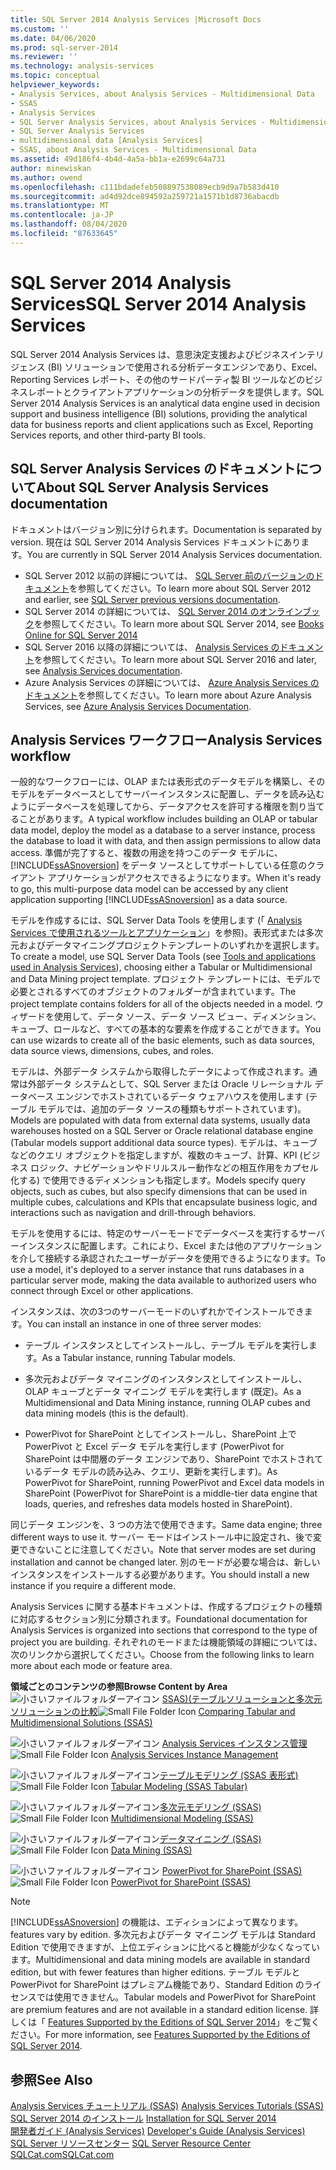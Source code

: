```yaml
---
title: SQL Server 2014 Analysis Services |Microsoft Docs
ms.custom: ''
ms.date: 04/06/2020
ms.prod: sql-server-2014
ms.reviewer: ''
ms.technology: analysis-services
ms.topic: conceptual
helpviewer_keywords:
- Analysis Services, about Analysis Services - Multidimensional Data
- SSAS
- Analysis Services
- SQL Server Analysis Services, about Analysis Services - Multidimensional Data
- SQL Server Analysis Services
- multidimensional data [Analysis Services]
- SSAS, about Analysis Services - Multidimensional Data
ms.assetid: 49d186f4-4b4d-4a5a-bb1a-e2699c64a731
author: minewiskan
ms.author: owend
ms.openlocfilehash: c111bdadefeb508897538089ecb9d9a7b583d410
ms.sourcegitcommit: ad4d92dce894592a259721a1571b1d8736abacdb
ms.translationtype: MT
ms.contentlocale: ja-JP
ms.lasthandoff: 08/04/2020
ms.locfileid: "87633645"
---
```

# <a name="sql-server-2014-analysis-services"></a><span data-ttu-id="e847e-102">SQL Server 2014 Analysis Services</span><span class="sxs-lookup"><span data-stu-id="e847e-102">SQL Server 2014 Analysis Services</span></span>

  <span data-ttu-id="e847e-103">SQL Server 2014 Analysis Services は、意思決定支援およびビジネスインテリジェンス (BI) ソリューションで使用される分析データエンジンであり、Excel、Reporting Services レポート、その他のサードパーティ製 BI ツールなどのビジネスレポートとクライアントアプリケーションの分析データを提供します。</span><span class="sxs-lookup"><span data-stu-id="e847e-103">SQL Server 2014 Analysis Services is an analytical data engine used in decision support and business intelligence (BI) solutions, providing the analytical data for business reports and client applications such as Excel, Reporting Services reports, and other third-party BI tools.</span></span> 

## <a name="about-sql-server-analysis-services-documentation"></a><span data-ttu-id="e847e-104">SQL Server Analysis Services のドキュメントについて</span><span class="sxs-lookup"><span data-stu-id="e847e-104">About SQL Server Analysis Services documentation</span></span>

<span data-ttu-id="e847e-105">ドキュメントはバージョン別に分けられます。</span><span class="sxs-lookup"><span data-stu-id="e847e-105">Documentation is separated by version.</span></span> <span data-ttu-id="e847e-106">現在は SQL Server 2014 Analysis Services ドキュメントにあります。</span><span class="sxs-lookup"><span data-stu-id="e847e-106">You are currently in SQL Server 2014 Analysis Services documentation.</span></span>

- <span data-ttu-id="e847e-107">SQL Server 2012 以前の詳細については、 [SQL Server 前のバージョンのドキュメント](https://docs.microsoft.com/previous-versions/sql/)を参照してください。</span><span class="sxs-lookup"><span data-stu-id="e847e-107">To learn more about SQL Server 2012 and earlier, see [SQL Server previous versions documentation](https://docs.microsoft.com/previous-versions/sql/).</span></span>
- <span data-ttu-id="e847e-108">SQL Server 2014 の詳細については、 [SQL Server 2014 のオンラインブック](../index.yml)を参照してください。</span><span class="sxs-lookup"><span data-stu-id="e847e-108">To learn more about SQL Server 2014, see [Books Online for SQL Server 2014](../index.yml)</span></span>
- <span data-ttu-id="e847e-109">SQL Server 2016 以降の詳細については、 [Analysis Services のドキュメント](https://docs.microsoft.com/analysis-services/)を参照してください。</span><span class="sxs-lookup"><span data-stu-id="e847e-109">To learn more about SQL Server 2016 and later, see [Analysis Services documentation](https://docs.microsoft.com/analysis-services/).</span></span>
- <span data-ttu-id="e847e-110">Azure Analysis Services の詳細については、 [Azure Analysis Services のドキュメント](https://docs.microsoft.com/azure/analysis-services/)を参照してください。</span><span class="sxs-lookup"><span data-stu-id="e847e-110">To learn more about Azure Analysis Services, see [Azure Analysis Services Documentation](https://docs.microsoft.com/azure/analysis-services/).</span></span>

## <a name="analysis-services-workflow"></a><span data-ttu-id="e847e-111">Analysis Services ワークフロー</span><span class="sxs-lookup"><span data-stu-id="e847e-111">Analysis Services workflow</span></span>

<span data-ttu-id="e847e-112">一般的なワークフローには、OLAP または表形式のデータモデルを構築し、そのモデルをデータベースとしてサーバーインスタンスに配置し、データを読み込むようにデータベースを処理してから、データアクセスを許可する権限を割り当てることがあります。</span><span class="sxs-lookup"><span data-stu-id="e847e-112">A typical workflow includes building an OLAP or tabular data model, deploy the model as a database to a server instance, process the database to load it with data, and then assign permissions to allow data access.</span></span> <span data-ttu-id="e847e-113">準備が完了すると、複数の用途を持つこのデータ モデルに、[!INCLUDE[ssASnoversion](../includes/ssasnoversion-md.md)] をデータ ソースとしてサポートしている任意のクライアント アプリケーションがアクセスできるようになります。</span><span class="sxs-lookup"><span data-stu-id="e847e-113">When it's ready to go, this multi-purpose data model can be accessed by any client application supporting [!INCLUDE[ssASnoversion](../includes/ssasnoversion-md.md)] as a data source.</span></span>  
  
 <span data-ttu-id="e847e-114">モデルを作成するには、SQL Server Data Tools を使用します (「 [Analysis Services で使用されるツールとアプリケーション](tools-and-applications-used-in-analysis-services.md)」を参照)。表形式または多次元およびデータマイニングプロジェクトテンプレートのいずれかを選択します。</span><span class="sxs-lookup"><span data-stu-id="e847e-114">To create a model, use SQL Server Data Tools (see [Tools and applications used in Analysis Services](tools-and-applications-used-in-analysis-services.md)), choosing either a Tabular or Multidimensional and Data Mining project template.</span></span> <span data-ttu-id="e847e-115">プロジェクト テンプレートには、モデルで必要とされるすべてのオブジェクトのフォルダーが含まれています。</span><span class="sxs-lookup"><span data-stu-id="e847e-115">The project template contains folders for all of the objects needed in a model.</span></span> <span data-ttu-id="e847e-116">ウィザードを使用して、データ ソース、データ ソース ビュー、ディメンション、キューブ、ロールなど、すべての基本的な要素を作成することができます。</span><span class="sxs-lookup"><span data-stu-id="e847e-116">You can use wizards to create all of the basic elements, such as data sources, data source views, dimensions, cubes, and roles.</span></span>  
  
 <span data-ttu-id="e847e-117">モデルは、外部データ システムから取得したデータによって作成されます。通常は外部データ システムとして、SQL Server または Oracle リレーショナル データベース エンジンでホストされているデータ ウェアハウスを使用します (テーブル モデルでは、追加のデータ ソースの種類もサポートされています)。</span><span class="sxs-lookup"><span data-stu-id="e847e-117">Models are populated with data from external data systems, usually data warehouses hosted on a SQL Server or Oracle relational database engine (Tabular models support additional data source types).</span></span> <span data-ttu-id="e847e-118">モデルは、キューブなどのクエリ オブジェクトを指定しますが、複数のキューブ、計算、KPI (ビジネス ロジック、ナビゲーションやドリルスルー動作などの相互作用をカプセル化する) で使用できるディメンションも指定します。</span><span class="sxs-lookup"><span data-stu-id="e847e-118">Models specify query objects, such as cubes, but also specify dimensions that can be used in multiple cubes, calculations and KPIs that encapsulate business logic, and interactions such as navigation and drill-through behaviors.</span></span>  
  
 <span data-ttu-id="e847e-119">モデルを使用するには、特定のサーバーモードでデータベースを実行するサーバーインスタンスに配置します。これにより、Excel または他のアプリケーションを介して接続する承認されたユーザーがデータを使用できるようになります。</span><span class="sxs-lookup"><span data-stu-id="e847e-119">To use a model, it's deployed to a server instance that runs databases in a particular server mode, making the data available to authorized users who connect through Excel or other applications.</span></span>  
  
 <span data-ttu-id="e847e-120">インスタンスは、次の3つのサーバーモードのいずれかでインストールできます。</span><span class="sxs-lookup"><span data-stu-id="e847e-120">You can install an instance in one of three server modes:</span></span>  
  
-   <span data-ttu-id="e847e-121">テーブル インスタンスとしてインストールし、テーブル モデルを実行します。</span><span class="sxs-lookup"><span data-stu-id="e847e-121">As a Tabular instance, running Tabular models.</span></span>  
  
-   <span data-ttu-id="e847e-122">多次元およびデータ マイニングのインスタンスとしてインストールし、OLAP キューブとデータ マイニング モデルを実行します (既定)。</span><span class="sxs-lookup"><span data-stu-id="e847e-122">As a Multidimensional and Data Mining instance, running OLAP cubes and data mining models (this is the default).</span></span>  
  
-   <span data-ttu-id="e847e-123">PowerPivot for SharePoint としてインストールし、SharePoint 上で PowerPivot と Excel データ モデルを実行します (PowerPivot for SharePoint は中間層のデータ エンジンであり、SharePoint でホストされているデータ モデルの読み込み、クエリ、更新を実行します)。</span><span class="sxs-lookup"><span data-stu-id="e847e-123">As PowerPivot for SharePoint, running PowerPivot and Excel data models in SharePoint (PowerPivot for SharePoint is a middle-tier data engine that loads, queries, and refreshes data models hosted in SharePoint).</span></span>  
  
 <span data-ttu-id="e847e-124">同じデータ エンジンを、3 つの方法で使用できます。</span><span class="sxs-lookup"><span data-stu-id="e847e-124">Same data engine; three different ways to use it.</span></span> <span data-ttu-id="e847e-125">サーバー モードはインストール中に設定され、後で変更できないことに注意してください。</span><span class="sxs-lookup"><span data-stu-id="e847e-125">Note that server modes are set during installation and cannot be changed later.</span></span> <span data-ttu-id="e847e-126">別のモードが必要な場合は、新しいインスタンスをインストールする必要があります。</span><span class="sxs-lookup"><span data-stu-id="e847e-126">You should install a new instance if you require a different mode.</span></span>  
  
 <span data-ttu-id="e847e-127">Analysis Services に関する基本ドキュメントは、作成するプロジェクトの種類に対応するセクション別に分類されます。</span><span class="sxs-lookup"><span data-stu-id="e847e-127">Foundational documentation for Analysis Services is organized into sections that correspond to the type of project you are building.</span></span> <span data-ttu-id="e847e-128">それぞれのモードまたは機能領域の詳細については、次のリンクから選択してください。</span><span class="sxs-lookup"><span data-stu-id="e847e-128">Choose from the following links to learn more about each mode or feature area.</span></span>  
  
 <span data-ttu-id="e847e-129">**領域ごとのコンテンツの参照**</span><span class="sxs-lookup"><span data-stu-id="e847e-129">**Browse Content by Area**</span></span>  
 <span data-ttu-id="e847e-130">![小さいファイルフォルダーアイコン](../../2014/integration-services/media/filefolder-small.gif "小さいファイル フォルダー アイコン") [SSAS&#41;&#40;テーブルソリューションと多次元ソリューションの比較](comparing-tabular-and-multidimensional-solutions-ssas.md)</span><span class="sxs-lookup"><span data-stu-id="e847e-130">![Small File Folder Icon](../../2014/integration-services/media/filefolder-small.gif "Small File Folder Icon") [Comparing Tabular and Multidimensional Solutions &#40;SSAS&#41;](comparing-tabular-and-multidimensional-solutions-ssas.md)</span></span>  
  
 <span data-ttu-id="e847e-131">![小さいファイルフォルダーアイコン](../../2014/integration-services/media/filefolder-small.gif "小さいファイル フォルダー アイコン") [Analysis Services インスタンス管理](instances/analysis-services-instance-management.md)</span><span class="sxs-lookup"><span data-stu-id="e847e-131">![Small File Folder Icon](../../2014/integration-services/media/filefolder-small.gif "Small File Folder Icon") [Analysis Services Instance Management](instances/analysis-services-instance-management.md)</span></span>  
  
 <span data-ttu-id="e847e-132">![小さいファイルフォルダーアイコン](../../2014/integration-services/media/filefolder-small.gif "小さいファイル フォルダー アイコン")[テーブルモデリング &#40;SSAS 表形式&#41;](tabular-models/tabular-models-ssas.md)</span><span class="sxs-lookup"><span data-stu-id="e847e-132">![Small File Folder Icon](../../2014/integration-services/media/filefolder-small.gif "Small File Folder Icon") [Tabular Modeling &#40;SSAS Tabular&#41;](tabular-models/tabular-models-ssas.md)</span></span>  
  
 <span data-ttu-id="e847e-133">![小さいファイルフォルダーアイコン](../../2014/integration-services/media/filefolder-small.gif "小さいファイル フォルダー アイコン")[多次元モデリング &#40;SSAS&#41;](multidimensional-models/multidimensional-models-ssas.md)</span><span class="sxs-lookup"><span data-stu-id="e847e-133">![Small File Folder Icon](../../2014/integration-services/media/filefolder-small.gif "Small File Folder Icon") [Multidimensional Modeling &#40;SSAS&#41;](multidimensional-models/multidimensional-models-ssas.md)</span></span>  
  
 <span data-ttu-id="e847e-134">![小さいファイルフォルダーアイコン](../../2014/integration-services/media/filefolder-small.gif "小さいファイル フォルダー アイコン")[データマイニング &#40;SSAS&#41;](data-mining/data-mining-ssas.md)</span><span class="sxs-lookup"><span data-stu-id="e847e-134">![Small File Folder Icon](../../2014/integration-services/media/filefolder-small.gif "Small File Folder Icon") [Data Mining &#40;SSAS&#41;](data-mining/data-mining-ssas.md)</span></span>  
  
 <span data-ttu-id="e847e-135">![小さいファイルフォルダーアイコン](../../2014/integration-services/media/filefolder-small.gif "小さいファイル フォルダー アイコン") [PowerPivot for SharePoint &#40;SSAS&#41;](power-pivot-sharepoint/power-pivot-for-sharepoint-ssas.md)</span><span class="sxs-lookup"><span data-stu-id="e847e-135">![Small File Folder Icon](../../2014/integration-services/media/filefolder-small.gif "Small File Folder Icon") [PowerPivot for SharePoint &#40;SSAS&#41;](power-pivot-sharepoint/power-pivot-for-sharepoint-ssas.md)</span></span>  
  
> [!NOTE]  
>  [!INCLUDE[ssASnoversion](../includes/ssasnoversion-md.md)] <span data-ttu-id="e847e-136">の機能は、エディションによって異なります。</span><span class="sxs-lookup"><span data-stu-id="e847e-136">features vary by edition.</span></span> <span data-ttu-id="e847e-137">多次元およびデータ マイニング モデルは Standard Edition で使用できますが、上位エディションに比べると機能が少なくなっています。</span><span class="sxs-lookup"><span data-stu-id="e847e-137">Multidimensional and data mining models are available in standard edition, but with fewer features than higher editions.</span></span> <span data-ttu-id="e847e-138">テーブル モデルと PowerPivot for SharePoint はプレミアム機能であり、Standard Edition のライセンスでは使用できません。</span><span class="sxs-lookup"><span data-stu-id="e847e-138">Tabular models and PowerPivot for SharePoint are premium features and are not available in a standard edition license.</span></span> <span data-ttu-id="e847e-139">詳しくは「 [Features Supported by the Editions of SQL Server 2014](../../2014/getting-started/features-supported-by-the-editions-of-sql-server-2014.md)」をご覧ください。</span><span class="sxs-lookup"><span data-stu-id="e847e-139">For more information, see [Features Supported by the Editions of SQL Server 2014](../../2014/getting-started/features-supported-by-the-editions-of-sql-server-2014.md).</span></span>  
  
## <a name="see-also"></a><span data-ttu-id="e847e-140">参照</span><span class="sxs-lookup"><span data-stu-id="e847e-140">See Also</span></span>  
 <span data-ttu-id="e847e-141">[Analysis Services チュートリアル &#40;SSAS&#41;](analysis-services-tutorials-ssas.md) </span><span class="sxs-lookup"><span data-stu-id="e847e-141">[Analysis Services Tutorials &#40;SSAS&#41;](analysis-services-tutorials-ssas.md) </span></span>  
 <span data-ttu-id="e847e-142">[SQL Server 2014 のインストール](../database-engine/install-windows/installation-for-sql-server.md) </span><span class="sxs-lookup"><span data-stu-id="e847e-142">[Installation for SQL Server 2014](../database-engine/install-windows/installation-for-sql-server.md) </span></span>  
 <span data-ttu-id="e847e-143">[開発者ガイド &#40;Analysis Services&#41;](analysis-services-developer-documentation.md) </span><span class="sxs-lookup"><span data-stu-id="e847e-143">[Developer's Guide &#40;Analysis Services&#41;](analysis-services-developer-documentation.md) </span></span>  
 <span data-ttu-id="e847e-144">[SQL Server リソースセンター](https://go.microsoft.com/fwlink/?linkID=219676) </span><span class="sxs-lookup"><span data-stu-id="e847e-144">[SQL Server Resource Center](https://go.microsoft.com/fwlink/?linkID=219676) </span></span>  
 [<span data-ttu-id="e847e-145">SQLCat.com</span><span class="sxs-lookup"><span data-stu-id="e847e-145">SQLCat.com</span></span>](https://go.microsoft.com/fwlink/?linkID=220963)  
  
  
